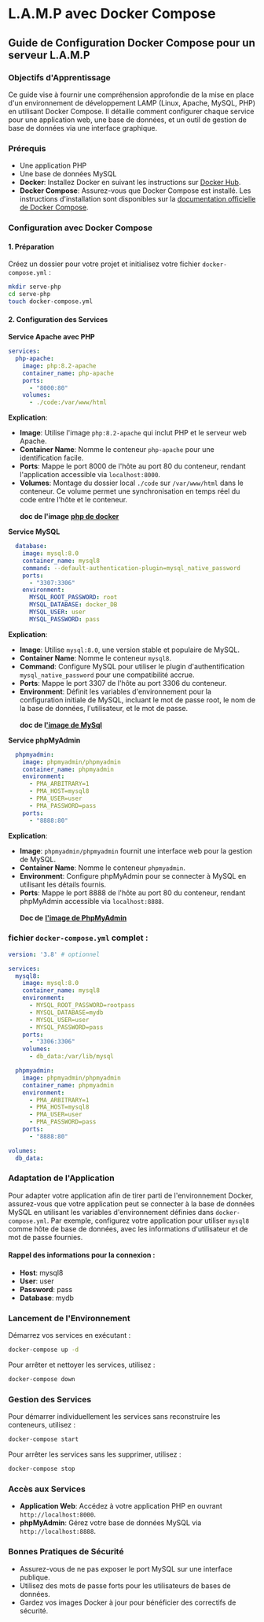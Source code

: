 # L.A.M.P avec Docker Compose

## Guide de Configuration Docker Compose pour un serveur L.A.M.P

### Objectifs d'Apprentissage

Ce guide vise à fournir une compréhension approfondie de la mise en place d'un environnement de développement LAMP (Linux, Apache, MySQL, PHP) en utilisant Docker Compose. Il détaille comment configurer chaque service pour une application web, une base de données, et un outil de gestion de base de données via une interface graphique.

### Prérequis

* Une application PHP
* Une base de données MySQL
* **Docker**: Installez Docker en suivant les instructions sur [Docker Hub](https://hub.docker.com/).
* **Docker Compose**: Assurez-vous que Docker Compose est installé. Les instructions d'installation sont disponibles sur la [documentation officielle de Docker Compose](https://docs.docker.com/compose/install/).

### Configuration avec Docker Compose

#### 1. Préparation

Créez un dossier pour votre projet et initialisez votre fichier `docker-compose.yml` :

```bash
mkdir serve-php
cd serve-php
touch docker-compose.yml
```

#### 2. Configuration des Services

**Service Apache avec PHP**

```yaml
services:
  php-apache:
    image: php:8.2-apache
    container_name: php-apache
    ports:
      - "8000:80"
    volumes:
      - ./code:/var/www/html
```

**Explication**:

* **Image**: Utilise l'image `php:8.2-apache` qui inclut PHP et le serveur web Apache.
* **Container Name**: Nomme le conteneur `php-apache` pour une identification facile.
* **Ports**: Mappe le port 8000 de l'hôte au port 80 du conteneur, rendant l'application accessible via `localhost:8000`.
* **Volumes**: Montage du dossier local `./code` sur `/var/www/html` dans le conteneur. Ce volume permet une synchronisation en temps réel du code entre l'hôte et le conteneur.\
  \
  **doc de l'image** [**php de docker**](https://hub.docker.com/\_/php)



**Service MySQL**

```yaml
  database:
    image: mysql:8.0
    container_name: mysql8
    command: --default-authentication-plugin=mysql_native_password
    ports:
      - "3307:3306"
    environment:
      MYSQL_ROOT_PASSWORD: root
      MYSQL_DATABASE: docker_DB
      MYSQL_USER: user
      MYSQL_PASSWORD: pass
```

**Explication**:

* **Image**: Utilise `mysql:8.0`, une version stable et populaire de MySQL.
* **Container Name**: Nomme le conteneur `mysql8`.
* **Command**: Configure MySQL pour utiliser le plugin d'authentification `mysql_native_password` pour une compatibilité accrue.
* **Ports**: Mappe le port 3307 de l'hôte au port 3306 du conteneur.
* **Environment**: Définit les variables d'environnement pour la configuration initiale de MySQL, incluant le mot de passe root, le nom de la base de données, l'utilisateur, et le mot de passe.\
  \
  **doc de l**[**'image de MySql** ](https://hub.docker.com/\_/mysql)



**Service phpMyAdmin**

```yaml
  phpmyadmin:
    image: phpmyadmin/phpmyadmin
    container_name: phpmyadmin
    environment:
      - PMA_ARBITRARY=1
      - PMA_HOST=mysql8
      - PMA_USER=user
      - PMA_PASSWORD=pass
    ports:
      - "8888:80"
```

**Explication**:

* **Image**: `phpmyadmin/phpmyadmin` fournit une interface web pour la gestion de MySQL.
* **Container Name**: Nomme le conteneur `phpmyadmin`.
* **Environment**: Configure phpMyAdmin pour se connecter à MySQL en utilisant les détails fournis.
* **Ports**: Mappe le port 8888 de l'hôte au port 80 du conteneur, rendant phpMyAdmin accessible via `localhost:8888`.\
  \
  **Doc de** [**l'image de PhpMyAdmin**](https://hub.docker.com/\_/phpmyadmin)



### fichier `docker-compose.yml` complet :

```yaml
version: '3.8' # optionnel

services:
  mysql8:
    image: mysql:8.0
    container_name: mysql8
    environment:
      - MYSQL_ROOT_PASSWORD=rootpass
      - MYSQL_DATABASE=mydb
      - MYSQL_USER=user
      - MYSQL_PASSWORD=pass
    ports:
      - "3306:3306"
    volumes:
      - db_data:/var/lib/mysql

  phpmyadmin:
    image: phpmyadmin/phpmyadmin
    container_name: phpmyadmin
    environment:
      - PMA_ARBITRARY=1
      - PMA_HOST=mysql8
      - PMA_USER=user
      - PMA_PASSWORD=pass
    ports:
      - "8888:80"

volumes:
  db_data:
```

### **Adaptation de l'Application**

Pour adapter votre application afin de tirer parti de l'environnement Docker, assurez-vous que votre application peut se connecter à la base de données MySQL en utilisant les variables d'environnement définies dans `docker-compose.yml`. Par exemple, configurez votre application pour utiliser `mysql8` comme hôte de base de données, avec les informations d'utilisateur et de mot de passe fournies.

#### Rappel des informations pour la connexion :

* **Host**: mysql8
* **User**: user
* **Password**: pass
* **Database**: mydb

### Lancement de l'Environnement

Démarrez vos services en exécutant :

```bash
docker-compose up -d
```

Pour arrêter et nettoyer les services, utilisez :

```bash
docker-compose down
```

### Gestion des Services

Pour démarrer individuellement les services sans reconstruire les conteneurs, utilisez :

```bash
docker-compose start
```

Pour arrêter les services sans les supprimer, utilisez :

```bash
docker-compose stop
```

### Accès aux Services

* **Application Web**: Accédez à votre application PHP en ouvrant `http://localhost:8000`.
* **phpMyAdmin**: Gérez votre base de données MySQL via `http://localhost:8888`.

### Bonnes Pratiques de Sécurité

* Assurez-vous de ne pas exposer le port MySQL sur une interface publique.
* Utilisez des mots de passe forts pour les utilisateurs de bases de données.
* Gardez vos images Docker à jour pour bénéficier des correctifs de sécurité.
